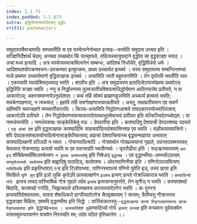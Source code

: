 ```yaml
---
index: 1.1.73
index_padded: 1.1.073
sutra: वृद्धिर्यस्याचामादिस्तद् वृद्धम्
vritti: padamanjari

---
```

समुदायस्यैवाचामादिः सम्भवतीति स एव यस्येत्यनेनोच्यत इत्याह--यस्येति समुदाय उच्यत इति । सञ्ज्ञिनिर्देशार्थं चेदम्; अन्यथा तच्छब्देन किं परामृश्यते, तदित्यस्यानुपादाने वृद्धेरेव सा वृद्धसञ्ज्ञा स्यात् । अचां मध्य इत्यादि । अत्र यस्येत्यस्याचामित्यनेन सम्बन्धः, आदिश्च निर्धार्यते, वृद्धिर्विधेयो धर्मः । आदिशब्दश्चोपक्रमवचनः-उपक्रम्यत इत्युपक्रमः, प्रथम उच्चार्यत इत्यर्थः । यस्य समुदायस्य सम्बन्धिनामचां मध्ये प्रथमत उच्चार्यमाणो वृद्धिसञ्ज्ञक इत्यर्थः । अचामिति जातौ बहुवचनमिति । तेन द्वयोरपि भवतीति भावः । एकस्यापि व्यपदेशिवद्भावाद् भवति । शालीय इति । अत्र समुदायस्य हलादित्वेऽप्यजपेक्षया प्रथमोऽच् वृद्धिरिति सञ्ज्ञा भवति । ननु च निर्द्धारणस्य तुल्यजातीयविषयत्वान्निर्द्धार्यमाण आदिरप्यजेव प्रतीयते, न वा आकारोऽच्; अक्षरसमाम्नायेऽनुपदेशात् । कथं तर्हि सोमपं ब्राह्मणकुलमिति अच्कार्यं ह्रस्वत्वं भवति; सवर्कणग्रहणात्, न त्वच्त्वात् । इहापि तर्हि सवर्णग्रहणाभावात्प्रतीयते । अस्तु, तथाप्रतीयमान एव सवर्णं ग्रहीष्यति यथाज्ग्रहणे मघ्यवर्त्तीकारादिः । किञ्च-अचामिति निर्द्धारणआश्रये तावदकारस्योच्चारितत्वाद् आकारोऽपि प्रतीयते । तेन निर्द्धार्यमाणस्याप्याकारादेस्तथाभूतमेवाच्त्वं प्रतीयत इति यत्किञ्चिदेतच्चोद्यम् ।
वा नामधेयस्येति । नामधेयशब्दः साङ्केतिकेषु रुढः । देवदत्तीया इति । काश्यादिषु देशवाची देवदत्तशब्दः पठ्यते । `एङ् प्राचां देशे` इति वृद्धसञ्ज्ञकः काश्यादिभिः साहचर्यादित्यदेशवाचिनश्छ एव भवति । वाहीकग्रामवाचिनो।ष़पि देवदकत्तशब्दसर्यानादित्वेनासाङ्केतिकत्वाद् अप्राचां देशवाचित्वाच्च वृद्धसन्थज्ञाया अभावात् काश्यादिलक्षणौ ठञ्ञिठौ न भवतः ।
गोत्रान्तादित्यादि । गोत्रशब्देन गोत्रप्रत्ययान्तं गृह्यते, तदन्तादसमस्तवत् केवलात् गोत्रान्ताद्यः प्रत्ययो भवति स एव तदन्तादपि भवतीत्यर्थः । 
घृतरौढीया इति । रूढऋस्यापत्यम् `अत इञ्` शौषिकेष्वर्थेष्विञश्चेत्यणः `न द्व्यचः प्राच्यभरतेषु` इति निषेधाद् `वृद्धाच्छः` । एवं वृद्धाम्भीयाः-अम्भसोऽपत्यम् `सम्भूयोऽम्भसोः सलोपश्च` इति बाह्वादिषु पाठादिञ्, सलोपश्च । ओदनपाणिनीया इति । पणिनोऽपत्यमित्यण् `गाथिविदथि` इति प्रकृतिभावात् `टेः`च इति टिलोपाभावः, पाणिनस्यापत्यं पणिनो युवेति इञ्, तस्य छात्रा इति विवक्षिते `यूनि लुग्` इति इञो लुकि कृतेऽपि प्रत्ययलक्षणेन `इञश्च` इत्यण् प्राप्तो गोत्राधिकारान्न भवति । `कण्वादिभ्यो गोत्रे ` इत्यत्र तावत् पारिभाषिकं गोत्रं गृह्यते तदेव `इतश्च` इत्यत्राप्यनुवर्त्तते, तेन यूनीञ् न भवति । कश्यपशब्दो बिदादिः, कतशब्दो गर्गादिः, जिह्वाचपलो हरितभक्षश्च कात्यस्ततोऽणेन भवति । कः पुनरत्र प्रत्ययातिदेशप्रस्तावः, यावता शेषाधिकारे प्राग्दीव्यतोऽणेत्र चैतद्वक्तव्यम् ? सत्यम्; कैश्चित्तु गौत्रान्तस्य वृद्धसञ्ज्ञा विहिता, एवमपि वृद्धाम्भीया इति सिद्धेः । वार्त्तिककारस्तु--`वृद्धसञ्ज्ञायां सत्यां पिङ्गलकाणवस्य छात्राः पैङ्गलकाण्वा इति `वृद्धाच्छः` स्यात् । प्रत्ययातिदेशे तु `कण्वादिभ्यो गोत्रे` इत्यण् लभ्यते` इति मन्यमानः पूर्ववाक्येन परमतमुपन्यस्यानेन वाक्येन निरस्यति स्म; तदेव पठितं वृत्तिकारेण ।। 